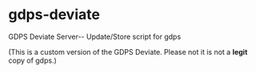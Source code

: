 # gdps-deviate
GDPS Deviate Server-- Update/Store script for gdps

(This is a custom version of the GDPS Deviate. Please not it is not a **legit** copy of gdps.)
